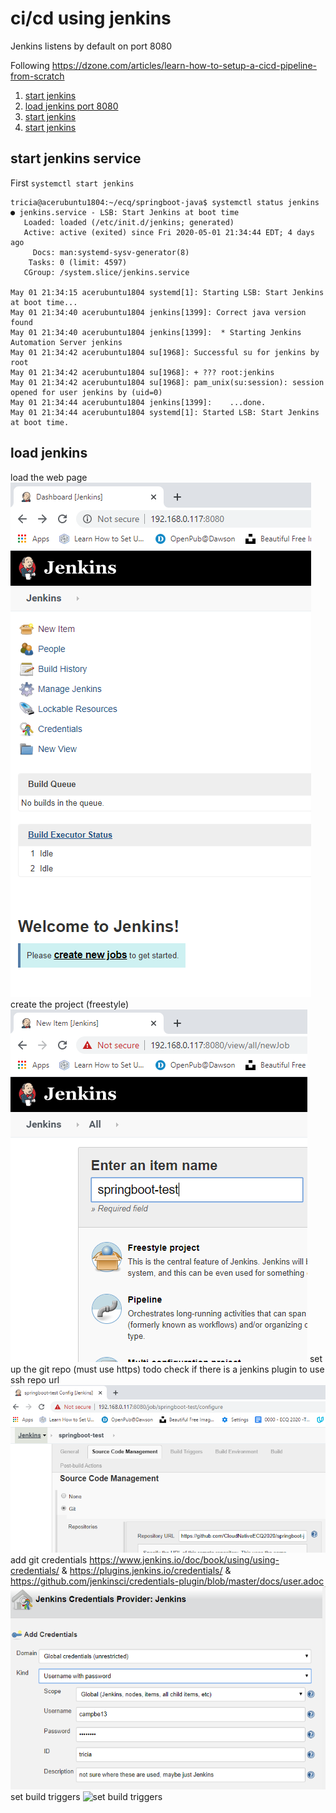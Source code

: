 # ci/cd using jenkins 

Jenkins listens by default on port 8080

Following https://dzone.com/articles/learn-how-to-setup-a-cicd-pipeline-from-scratch
1. [start jenkins](#start-jenkins-service)
1. [load jenkins port 8080](#load-jenkins)
1. [start jenkins](#start-jenkins)
1. [start jenkins](#start-jenkins)
## start jenkins service
First `systemctl start jenkins`
```
tricia@acerubuntu1804:~/ecq/springboot-java$ systemctl status jenkins
● jenkins.service - LSB: Start Jenkins at boot time
   Loaded: loaded (/etc/init.d/jenkins; generated)
   Active: active (exited) since Fri 2020-05-01 21:34:44 EDT; 4 days ago
     Docs: man:systemd-sysv-generator(8)
    Tasks: 0 (limit: 4597)
   CGroup: /system.slice/jenkins.service

May 01 21:34:15 acerubuntu1804 systemd[1]: Starting LSB: Start Jenkins at boot time...
May 01 21:34:40 acerubuntu1804 jenkins[1399]: Correct java version found
May 01 21:34:40 acerubuntu1804 jenkins[1399]:  * Starting Jenkins Automation Server jenkins
May 01 21:34:42 acerubuntu1804 su[1968]: Successful su for jenkins by root
May 01 21:34:42 acerubuntu1804 su[1968]: + ??? root:jenkins
May 01 21:34:42 acerubuntu1804 su[1968]: pam_unix(su:session): session opened for user jenkins by (uid=0)
May 01 21:34:44 acerubuntu1804 jenkins[1399]:    ...done.
May 01 21:34:44 acerubuntu1804 systemd[1]: Started LSB: Start Jenkins at boot time.
```
## load jenkins
load the web page
![load web page](img/jenkins1.PNG)
create the project (freestyle)
![create the project](img/jenkins-create-job.PNG)
set up the git repo (must use https)
todo check if there is a jenkins plugin to use ssh repo url
![add git repo](img/jenkins-add-repo.PNG)
add git credentials https://www.jenkins.io/doc/book/using/using-credentials/ & https://plugins.jenkins.io/credentials/ & https://github.com/jenkinsci/credentials-plugin/blob/master/docs/user.adoc
![add git credentials](img/jenkins-add-cred.PNG)
set build triggers
![set build triggers](jenkins-build-trigger.PNG)
